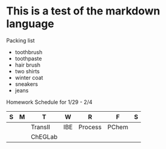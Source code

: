 # This is a test of the markdown language

Packing list
* toothbrush
* toothpaste
* hair brush
* two shirts
* winter coat
* sneakers
* jeans

Homework Schedule for 1/29 - 2/4

|   S   |   M   |   T   |   W   |   R   |   F   |   S   |
|-------|-------|-------|-------|-------|-------|-------|
|       |       |TransII|  IBE  |Process| PChem |       |
|       |       |ChEGLab|       |       |       |       |
